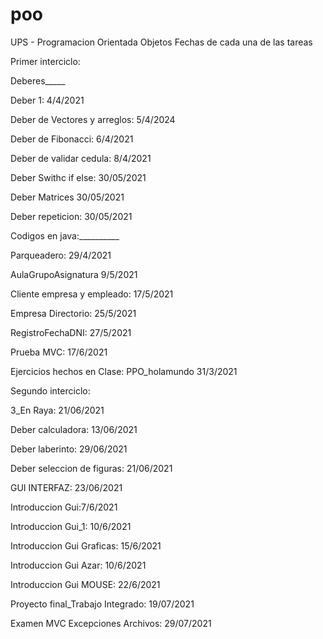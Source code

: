 # poo
UPS - Programacion Orientada Objetos
Fechas de cada una de las tareas 

Primer interciclo:

Deberes_____

Deber 1: 4/4/2021

Deber de Vectores y arreglos: 5/4/2024

Deber de Fibonacci: 6/4/2021

Deber de validar cedula: 8/4/2021

Deber Swithc if else: 30/05/2021

Deber Matrices 30/05/2021

Deber repeticion: 30/05/2021

Codigos en java:__________

Parqueadero: 29/4/2021

AulaGrupoAsignatura 9/5/2021

Cliente empresa y empleado: 17/5/2021

Empresa Directorio: 25/5/2021

RegistroFechaDNI: 27/5/2021

Prueba MVC: 17/6/2021

Ejercicios hechos en Clase: PPO_holamundo
31/3/2021

Segundo interciclo:

3_En Raya: 21/06/2021

Deber calculadora: 13/06/2021

Deber laberinto: 29/06/2021

Deber seleccion de figuras: 21/06/2021

GUI INTERFAZ: 23/06/2021

Introduccion Gui:7/6/2021

Introduccion Gui_1: 10/6/2021

Introduccion Gui Graficas: 15/6/2021

Introduccion Gui Azar: 10/6/2021

Introduccion Gui MOUSE: 22/6/2021

Proyecto final_Trabajo Integrado: 19/07/2021

Examen MVC Excepciones Archivos: 29/07/2021


